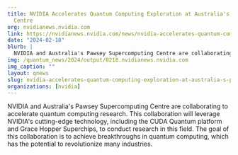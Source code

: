```yaml
---
title: NVIDIA Accelerates Quantum Computing Exploration at Australia's Pawsey Supercomputing
  Centre
org: nvidianews.nvidia.com
link: https://nvidianews.nvidia.com/news/nvidia-accelerates-quantum-computing-exploration-at-australias-pawsey-supercomputing-centre
date: "2024-02-18"
blurb: |
  NVIDIA and Australia's Pawsey Supercomputing Centre are collaborating to accelerate quantum computing research. This collaboration will leverage NVIDIA's cutting-edge technology, including the CUDA Quantum platform and Grace Hopper Superchips, to conduct research in this field. The goal of this collaboration is to achieve breakthroughs in quantum computing, which has the potential to revolutionize many industries.
img: /quantum_news/2024/output/0218.nvidianews.nvidia.com
img_caption: ""
layout: qnews
slug: nvidia-accelerates-quantum-computing-exploration-at-australia-s-pawsey-supercomputing-centre
organizations: [nvidia]
---
```


NVIDIA and Australia's Pawsey Supercomputing Centre are collaborating to accelerate quantum computing research. This collaboration will leverage NVIDIA's cutting-edge technology, including the CUDA Quantum platform and Grace Hopper Superchips, to conduct research in this field. The goal of this collaboration is to achieve breakthroughs in quantum computing, which has the potential to revolutionize many industries.
